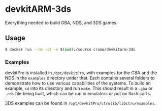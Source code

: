 # devkitARM-3ds

Everything needed to build GBA, NDS, and 3DS games.

## Usage

```sh
$ docker run --rm -it -v $(pwd):/source cromo/devkitarm-3ds
```

### Examples

devkitPro is installed in `/opt/devkitPro`, with examples for the GBA and the NDS in the `examples` directory under that. Each contains several folders to demonstrate how to use various capabilities of the systems. To build an example, `cd` into its directory and run `make`. This should result in a `.gba` or `.nds` file being built, which can be run in emulators or put on flash carts.

3DS examples can be found in `/opt/devkitPro/ctrulib/libctru/examples`.

